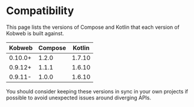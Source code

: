 # Compatibility

This page lists the versions of Compose and Kotlin that each version of Kobweb is built against.

| Kobweb  | Compose | Kotlin |
|---------|---------|--------|
| 0.10.0+ | 1.2.0   | 1.7.10 |
| 0.9.12+ | 1.1.1   | 1.6.10 |
| 0.9.11- | 1.0.0   | 1.6.10 |

You should consider keeping these versions in sync in your own projects if possible to avoid unexpected
issues around diverging APIs.
